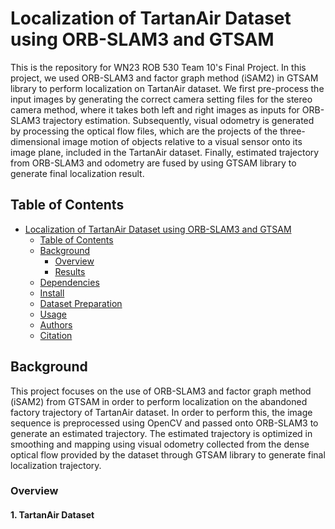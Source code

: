 # Localization of TartanAir Dataset using ORB-SLAM3 and GTSAM

This is the repository for WN23 ROB 530 Team 10's Final Project.  In this project, we used ORB-SLAM3 and factor graph method (iSAM2) in GTSAM library to perform localization on TartanAir dataset. We first pre-process the input images by generating the correct camera setting files for the stereo camera method, where it takes both left and right images as inputs for ORB-SLAM3 trajectory estimation. Subsequently, visual odometry is generated by processing the optical flow files, which are the projects of the three-dimensional image motion of objects relative to a visual sensor onto its image plane, included in the TartanAir dataset. Finally, estimated trajectory from ORB-SLAM3 and odometry are fused by using GTSAM library to generate final localization result.

## Table of Contents
- [Localization of TartanAir Dataset using ORB-SLAM3 and GTSAM](#Localization-of-TartanAir-Dataset-using-ORB-SLAM3-and-GTSAM)
  - [Table of Contents](#table-of-contents)
  - [Background](#background)
    - [Overview](#overview)
    - [Results](#results)
  - [Dependencies](#dependencies)
  - [Install](#install)
  - [Dataset Preparation](#dataset-preparation)
  - [Usage](#usage)
  - [Authors](#authors)
  - [Citation](#citation)
  
## Background

This project focuses on the use of ORB-SLAM3 and factor graph method (iSAM2) from GTSAM in order to perform localization on the abandoned factory trajectory of TartanAir dataset. In order to perform this, the image sequence is preprocessed using OpenCV and passed onto ORB-SLAM3 to generate an estimated trajectory. The estimated trajectory is optimized in smoothing and mapping using visual odometry collected from the dense optical flow provided by the dataset through GTSAM library to generate final localization trajectory.

### Overview

#### 1. TartanAir Dataset



